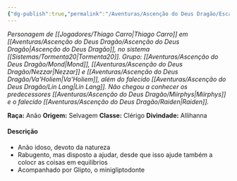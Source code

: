 ```yaml
---
{"dg-publish":true,"permalink":"/Aventuras/Ascenção do Deus Dragão/Escallac Dallennordre/","created":"2025-10-13T19:39:40.782-03:00"}
---
```


*Personagem de [[Jogadores/Thiago Carro\|Thiago Carro]] em [[Aventuras/Ascenção do Deus Dragão/Ascenção do Deus Dragão\|Ascenção do Deus Dragão]], no sistema [[Sistemas/Tormenta20\|Tormenta20]].*
*Grupo: [[Aventuras/Ascenção do Deus Dragão/Mond\|Mond]], [[Aventuras/Ascenção do Deus Dragão/Nezzar\|Nezzar]] e [[Aventuras/Ascenção do Deus Dragão/Va'Holiem\|Va'Holiem]], além do falecido [[Aventuras/Ascenção do Deus Dragão/Lin Lang\|Lin Lang]].*
*Não chegou a conhecer os predecessores [[Aventuras/Ascenção do Deus Dragão/Miirphys\|Miirphys]] e o falecido [[Aventuras/Ascenção do Deus Dragão/Raiden\|Raiden]].*

**Raça:** Anão
**Origem:** Selvagem
**Classe:** Clérigo
**Divindade:** Allihanna
#### Descrição
- Anão idoso, devoto da natureza
- Rabugento, mas disposto a ajudar, desde que isso ajude também a colocr as coisas em equilíbrios
- Acompanhado por Glipto, o minigliptodonte